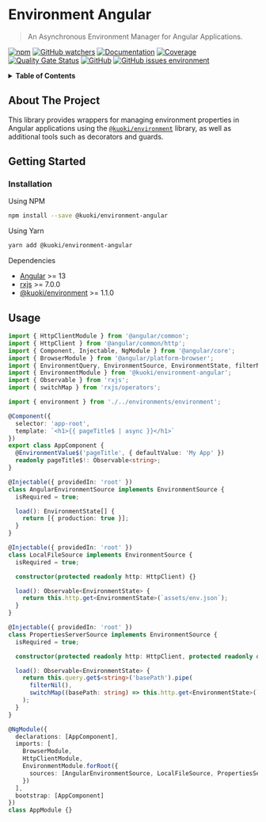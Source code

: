 # Environment Angular

> An Asynchronous Environment Manager for Angular Applications.

[![npm](https://img.shields.io/npm/v/@kuoki/environment-angular?logo=npm&style=flat-square)](https://www.npmjs.com/package/@kuoki/environment-angular) [![GitHub watchers](https://img.shields.io/github/watchers/ricardojbarrios/kuoki?logo=github&style=flat-square)](https://github.com/RicardoJBarrios/kuoki) [![Documentation](https://img.shields.io/badge/documentation-done-blue?style=flat-square)](https://ricardojbarrios.github.io/kuoki/environment-angular/) [![Coverage](https://img.shields.io/sonar/coverage/kuoki-environment-angular/master?server=https%3A%2F%2Fsonarcloud.io&style=flat-square)](https://ricardojbarrios.github.io/kuoki/environment-angular/coverage/) [![Quality Gate Status](https://img.shields.io/sonar/quality_gate/kuoki-environment-angular?logo=sonarcloud&server=https%3A%2F%2Fsonarcloud.io&style=flat-square)](https://sonarcloud.io/project/overview?id=kuoki-environment-angular) [![GitHub](https://img.shields.io/github/license/ricardojbarrios/kuoki?style=flat-square)](https://github.com/RicardoJBarrios/kuoki/blob/main/LICENSE.md) [![GitHub issues environment](https://img.shields.io/github/issues/ricardojbarrios/kuoki/environment-angular?logo=github&label=issues&style=flat-square)](https://github.com/RicardoJBarrios/kuoki/labels/environment-angular)

<details>
  <summary><strong>Table of Contents</strong></summary>
  <ol>
    <li><a href="#about-the-project">About The Project</a></li>
    <li><a href="#getting-started">Getting Started</a></li>
    <li><a href="#usage">Usage</a></li>
  </ol>
</details>

## About The Project

This library provides wrappers for managing environment properties in Angular applications using the [`@kuoki/environment`](https://ricardojbarrios.github.io/kuoki/environment/) library, as well as additional tools such as decorators and guards.

## Getting Started

### Installation

Using NPM

```sh
npm install --save @kuoki/environment-angular
```

Using Yarn

```sh
yarn add @kuoki/environment-angular
```

Dependencies

- [Angular](https://angular.io) >= 13
- [rxjs](https://rxjs.dev) >= 7.0.0
- [@kuoki/environment](https://ricardojbarrios.github.io/kuoki/environment) >= 1.1.0

## Usage

```ts
import { HttpClientModule } from '@angular/common';
import { HttpClient } from '@angular/common/http';
import { Component, Injectable, NgModule } from '@angular/core';
import { BrowserModule } from '@angular/platform-browser';
import { EnvironmentQuery, EnvironmentSource, EnvironmentState, filterNil } from '@kuoki/environment';
import { EnvironmentModule } from '@kuoki/environment-angular';
import { Observable } from 'rxjs';
import { switchMap } from 'rxjs/operators';

import { environment } from './../environments/environment';

@Component({
  selector: 'app-root',
  template: `<h1>{{ pageTitle$ | async }}</h1>`
})
export class AppComponent {
  @EnvironmentValue$('pageTitle', { defaultValue: 'My App' })
  readonly pageTitle$!: Observable<string>;
}

@Injectable({ providedIn: 'root' })
class AngularEnvironmentSource implements EnvironmentSource {
  isRequired = true;

  load(): EnvironmentState[] {
    return [{ production: true }];
  }
}

@Injectable({ providedIn: 'root' })
class LocalFileSource implements EnvironmentSource {
  isRequired = true;

  constructor(protected readonly http: HttpClient) {}

  load(): Observable<EnvironmentState> {
    return this.http.get<EnvironmentState>(`assets/env.json`);
  }
}

@Injectable({ providedIn: 'root' })
class PropertiesServerSource implements EnvironmentSource {
  isRequired = true;

  constructor(protected readonly http: HttpClient, protected readonly query: EnvironmentQuery) {}

  load(): Observable<EnvironmentState> {
    return this.query.get$<string>('basePath').pipe(
      filterNil(),
      switchMap((basePath: string) => this.http.get<EnvironmentState>(`${basePath}/properties/myapp`))
    );
  }
}

@NgModule({
  declarations: [AppComponent],
  imports: [
    BrowserModule,
    HttpClientModule,
    EnvironmentModule.forRoot({
      sources: [AngularEnvironmentSource, LocalFileSource, PropertiesServerSource]
    })
  ],
  bootstrap: [AppComponent]
})
class AppModule {}
```
